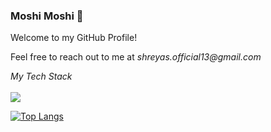 ### Moshi Moshi 👋

<!--
**Shreyas9699/Shreyas9699** is a ✨ _special_ ✨ repository because its `README.md` (this file) appears on your GitHub profile.

Here are some ideas to get you started:

- 🔭 I’m currently working on ...
- 🌱 I’m currently learning ...
- 👯 I’m looking to collaborate on ...
- 🤔 I’m looking for help with ...
- 💬 Ask me about ...
- 📫 How to reach me: ...
- 😄 Pronouns: ...
- ⚡ Fun fact: ...
-->
Welcome to my GitHub Profile! 

Feel free to reach out to me at _shreyas.official13@gmail.com_

_My Tech Stack_ <br>
<br>
  <a href="https://skillicons.dev">
    <img src="https://skillicons.dev/icons?i=cpp,python,js,css,html,qt,java,react,nodejs,django,tensorflow,mongodb,sqlite,visualstudio,git,github,azure,vscode," />
  </a>
<br>

[![Top Langs](https://github-readme-stats.vercel.app/api/top-langs/?username=Shreyas9699&theme=transparent&hide=Makefile&layout=donut)](https://github.com/Shreyas9699/github-readme-stats)

